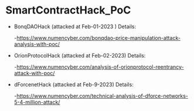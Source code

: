 # SmartContractHack_PoC

- BonqDAOHack (attacked at  Feb-01-2023 ) Details:

  -https://www.numencyber.com/bonqdao-price-manipulation-attack-analysis-with-poc/

- OrionProtocolHack (attacked at Feb-02-2023) Details:

  -https://www.numencyber.com/analysis-of-orionprotocol-reentrancy-attack-with-poc/

- dForcenetHack (attacked at Feb-9-2023) Details:

  -https://www.numencyber.com/technical-analysis-of-dforce-networks-5-4-million-attack/

  
